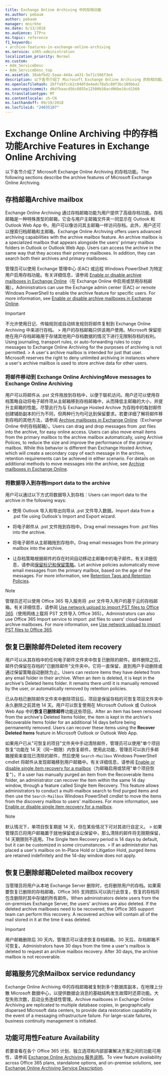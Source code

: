 ```yaml
---
title: Exchange Online Archiving 中的存档功能
ms.author: pebaum
author: pebaum
manager: mnirkhe
ms.date: 6/13/2018
ms.audience: ITPro
ms.topic: reference
f1_keywords:
- archive-features-in-exchange-online-archiving
ms.service: o365-administration
localization_priority: Normal
ms.custom:
- Adm_ServiceDesc
- Adm_ServiceDesc_top
ms.assetid: 38abfbd2-5aaa-444a-a431-5e71c566f3e4
description: 以下各节介绍了 Microsoft Exchange Online Archiving 的存档功能。
ms.openlocfilehash: 2bffa9fccb2c040fde4edcf8a5c80f3bc109bba2
ms.sourcegitcommit: d6dfbaacd56c0855e12500b38acd06be16cd1560
ms.translationtype: MT
ms.contentlocale: zh-CN
ms.lasthandoff: 09/19/2018
ms.locfileid: "24035107"
---
```

# <a name="archive-features-in-exchange-online-archiving"></a><span data-ttu-id="3d1d0-103">Exchange Online Archiving 中的存档功能</span><span class="sxs-lookup"><span data-stu-id="3d1d0-103">Archive Features in Exchange Online Archiving</span></span>

<span data-ttu-id="3d1d0-104">以下各节介绍了 Microsoft Exchange Online Archiving 的存档功能。</span><span class="sxs-lookup"><span data-stu-id="3d1d0-104">The following sections describe the archive features of Microsoft Exchange Online Archiving.</span></span>
  
## <a name="archive-mailbox"></a><span data-ttu-id="3d1d0-105">存档邮箱</span><span class="sxs-lookup"><span data-stu-id="3d1d0-105">Archive mailbox</span></span>

<span data-ttu-id="3d1d0-p101">Exchange Online Archiving 通过存档邮箱功能为用户提供了高级存档功能。存档邮箱是一种特殊类型的邮箱，它会与用户主邮箱文件夹一同显示在 Outlook 和 Outlook Web App 中。用户可以像访问其主邮箱一样访问存档。此外，用户还可以搜索归档邮箱和主邮箱。</span><span class="sxs-lookup"><span data-stu-id="3d1d0-p101">Exchange Online Archiving offers users advanced archiving capabilities with the archive mailbox feature. An archive mailbox is a specialized mailbox that appears alongside the users' primary mailbox folders in Outlook or Outlook Web App. Users can access the archive in the same way that they access their primary mailboxes. In addition, they can search both their archives and primary mailboxes.</span></span>
  
<span data-ttu-id="3d1d0-p102">管理员可以使用 Exchange 管理中心 (EAC) 或远程 Windows PowerShell 为特定用户启用存档功能。有关详细信息，请参阅 [Enable or disable archive mailboxes in Exchange Online](https://go.microsoft.com/fwlink/p/?LinkId=404425)（在 Exchange Online 中启用或禁用存档邮箱）。</span><span class="sxs-lookup"><span data-stu-id="3d1d0-p102">Administrators can use the Exchange admin center (EAC) or remote Windows PowerShell to enable the archive feature for specific users. For more information, see [Enable or disable archive mailboxes in Exchange Online](https://go.microsoft.com/fwlink/p/?LinkId=404425).</span></span>
  
> [!IMPORTANT]
>  <span data-ttu-id="3d1d0-p103">不允许使用日记、传输规则或自动转发规则将邮件复制到 Exchange Online Archiving 中来进行存档。 >  用户的存档邮箱只供该用户使用。Microsoft 保留拒绝在用户存档邮箱用于存储其他用户存档数据的情况下进行无限制存档的权利。</span><span class="sxs-lookup"><span data-stu-id="3d1d0-p103">Using journaling, transport rules, or auto-forwarding rules to copy messages to Exchange Online Archiving for the purposes of archiving is not permitted. >  A user's archive mailbox is intended for just that user. Microsoft reserves the right to deny unlimited archiving in instances where a user's archive mailbox is used to store archive data for other users.</span></span> 
  
### <a name="move-messages-to-exchange-online-archiving"></a><span data-ttu-id="3d1d0-115">将邮件移动到 Exchange Online Archiving</span><span class="sxs-lookup"><span data-stu-id="3d1d0-115">Move messages to Exchange Online Archiving</span></span>

<span data-ttu-id="3d1d0-p104">用户可以将邮件从 .pst 文件拖放到存档中，以便于联机访问。用户还可以使用存档策略自动将电子邮件项从主邮箱移到存档邮箱中，从而降低主邮箱的大小，并提升主邮箱的性能。尽管此行为与 Exchange Hosted Archive 为存档中的每封邮件创建辅助副本的行为不同，但两种行为均可达到保留要求。若要详细了解将邮件移到存档的其他方法，请参阅 [Archive mailboxes in Exchange Online](https://go.microsoft.com/fwlink/p/?LinkId=404421)（Exchange Online 中的存档邮箱）。</span><span class="sxs-lookup"><span data-stu-id="3d1d0-p104">Users can drag and drop messages from .pst files into the archive, for easy online access. Users can also move email items from the primary mailbox to the archive mailbox automatically, using Archive Polices, to reduce the size and improve the performance of the primary mailbox. While this behavior is different than Exchange Hosted Archive, which will create a secondary copy of each message in the archive, retention requirements can be achieved in either scenario. For details on additional methods to move messages into the archive, see [Archive mailboxes in Exchange Online](https://go.microsoft.com/fwlink/p/?LinkId=404421).</span></span>
  
### <a name="import-data-to-the-archive"></a><span data-ttu-id="3d1d0-120">将数据导入到存档</span><span class="sxs-lookup"><span data-stu-id="3d1d0-120">Import data to the archive</span></span>

<span data-ttu-id="3d1d0-121">用户可以通过以下方式将数据导入到存档：</span><span class="sxs-lookup"><span data-stu-id="3d1d0-121">Users can import data to the archive in the following ways:</span></span>
  
- <span data-ttu-id="3d1d0-122">使用 Outlook 导入和导出向导从 .pst 文件导入数据。</span><span class="sxs-lookup"><span data-stu-id="3d1d0-122">Import data from a .pst file using Outlook's Import and Export wizard.</span></span>
    
- <span data-ttu-id="3d1d0-123">将电子邮件从 .pst 文件拖到存档中。</span><span class="sxs-lookup"><span data-stu-id="3d1d0-123">Drag email messages from .pst files into the archive.</span></span>
    
- <span data-ttu-id="3d1d0-124">将电子邮件从主邮箱拖到存档中。</span><span class="sxs-lookup"><span data-stu-id="3d1d0-124">Drag email messages from the primary mailbox into the archive.</span></span>
    
- <span data-ttu-id="3d1d0-p105">让存档策略根据邮件的存在时间自动移动主邮箱中的电子邮件。有关详细信息，请参阅[保留标记和保留策略](https://go.microsoft.com/fwlink/p/?LinkId=314153)。</span><span class="sxs-lookup"><span data-stu-id="3d1d0-p105">Let archive policies automatically move email messages from the primary mailbox, based on the age of the messages. For more information, see [Retention Tags and Retention Policies](https://go.microsoft.com/fwlink/p/?LinkId=314153).</span></span>
    
> [!NOTE]
> <span data-ttu-id="3d1d0-p106">管理员还可以使用 Office 365 导入服务将 .pst 文件导入用户的基于云的存档邮箱。有关详细信息，请参阅 [Use network upload to import PST files to Office 365](https://go.microsoft.com/fwlink/p/?linkid=823074)（使用网络上载将 PST 文件导入 Office 365）。</span><span class="sxs-lookup"><span data-stu-id="3d1d0-p106">Administrators can also use Office 365 Import service to import .pst files to users' cloud-based archive mailboxes. For more information, see [Use network upload to import PST files to Office 365](https://go.microsoft.com/fwlink/p/?linkid=823074).</span></span> 
  
## <a name="deleted-item-recovery"></a><span data-ttu-id="3d1d0-129">恢复已删除邮件</span><span class="sxs-lookup"><span data-stu-id="3d1d0-129">Deleted item recovery</span></span>

<span data-ttu-id="3d1d0-p107">用户可以从其存档中的任何电子邮件文件夹中恢复已删除的邮件。邮件删除之后，邮件仍保留在存档的"已删除邮件"文件夹中。它将一直保留，直到用户手动删除或通过保留策略自动删除为止。</span><span class="sxs-lookup"><span data-stu-id="3d1d0-p107">Users can restore items they have deleted from any email folder in their archive. When an item is deleted, it is kept in the archive's Deleted Items folder. It remains there until it is manually removed by the user, or automatically removed by retention policies.</span></span>
  
<span data-ttu-id="3d1d0-p108">已从存档已删除邮件文件夹中删除项目后，项目是保留存档的可恢复项目文件夹中永久删除之前其他 14 天。用户可以恢复使用在 Microsoft Outlook 或 Outlook Web App 中的**恢复已删除邮件**功能这些项目。</span><span class="sxs-lookup"><span data-stu-id="3d1d0-p108">After an item has been removed from the archive's Deleted Items folder, the item is kept in the archive's Recoverable Items folder for an additional 14 days before being permanently removed. Users can recover these items using the **Recover Deleted Items** feature in Microsoft Outlook or Outlook Web App.</span></span> 
  
<span data-ttu-id="3d1d0-p109">如果用户已从"可恢复的项目"文件夹中手动清除邮件，管理员可以使用"单个项目恢复"功能在 14 天（同一期限）内恢复邮件。使用此功能，管理员可以执行多邮箱搜索来查找已清除的邮件，然后使用  `Search-Mailbox` Windows PowerShell cmdlet 将邮件从发现邮箱移到用户邮箱中。有关详细信息，请参阅 [Enable or disable single item recovery for a mailbox](https://go.microsoft.com/fwlink/p/?LinkId=314155)（为邮箱启用或禁用"单个项目恢复"）。</span><span class="sxs-lookup"><span data-stu-id="3d1d0-p109">If a user has manually purged an item from the Recoverable Items folder, an administrator can recover the item within the same 14 day window, through a feature called Single Item Recovery. This feature allows administrators to conduct a multi-mailbox search to find purged items and then use the  `Search-Mailbox` Windows PowerShell cmdlet to move the items from the discovery mailbox to users' mailboxes. For more information, see [Enable or disable single item recovery for a mailbox](https://go.microsoft.com/fwlink/p/?LinkId=314155).</span></span>
  
> [!NOTE]
>  <span data-ttu-id="3d1d0-p110">默认情况下，单项目恢复期是 14 天，但在某些情况下可对其进行自定义。 >  如果管理员已将用户邮箱置于就地保留或诉讼保留中，那么清除的邮件将无限期保留，14 天期限则不适用。</span><span class="sxs-lookup"><span data-stu-id="3d1d0-p110">The Single Item Recovery period is 14 days by default, but it can be customized in some circumstances. >  If an administrator has placed a user's mailbox on In-Place Hold or Litigation Hold, purged items are retained indefinitely and the 14-day window does not apply.</span></span> 
  
## <a name="deleted-mailbox-recovery"></a><span data-ttu-id="3d1d0-140">恢复已删除邮箱</span><span class="sxs-lookup"><span data-stu-id="3d1d0-140">Deleted mailbox recovery</span></span>

<span data-ttu-id="3d1d0-p111">当管理员将用户从本地 Exchange Server 删除时，也将删除用户的存档。如果需要恢复已删除的存档邮箱，Office 365 支持团队可以执行此恢复。恢复的存档将包含删除时其中存储的所有邮件。</span><span class="sxs-lookup"><span data-stu-id="3d1d0-p111">When administrators delete users from the on-premises Exchange Server, the users' archives are also deleted. If the deleted archive mailboxes need to be recovered, the Office 365 support team can perform this recovery. A recovered archive will contain all of the mail stored in it at the time it was deleted.</span></span>
  
> [!IMPORTANT]
> <span data-ttu-id="3d1d0-p112">用户邮箱删除后 30 天内，管理员可以请求恢复存档邮箱。30 天后，存档邮箱不可恢复。</span><span class="sxs-lookup"><span data-stu-id="3d1d0-p112">Administrators have 30 days from the time a user's mailbox is deleted to request an archive mailbox recovery. After 30 days, the archive mailbox is not recoverable.</span></span> 
  
## <a name="mailbox-service-redundancy"></a><span data-ttu-id="3d1d0-146">邮箱服务冗余</span><span class="sxs-lookup"><span data-stu-id="3d1d0-146">Mailbox service redundancy</span></span>

<span data-ttu-id="3d1d0-p113">Exchange Online Archiving 中的存档邮箱被复制到多个数据库副本，在地理上分散 Microsoft 数据中心，以提供数据会消息的基础结构发生故障时还原功能。大型失败次数，启动业务连续性管理。</span><span class="sxs-lookup"><span data-stu-id="3d1d0-p113">Archive mailboxes in Exchange Online Archiving are replicated to multiple database copies, in geographically dispersed Microsoft data centers, to provide data restoration capability in the event of a messaging infrastructure failure. For large-scale failures, business continuity management is initiated.</span></span> 
  
## <a name="feature-availability"></a><span data-ttu-id="3d1d0-149">功能可用性</span><span class="sxs-lookup"><span data-stu-id="3d1d0-149">Feature Availability</span></span>

<span data-ttu-id="3d1d0-150">若要查看在各个 Office 365 计划、独立选项和内部部署解决方案之间的功能可用性，请参阅 [Exchange Online Archiving 服务说明](exchange-online-archiving-service-description.md)。</span><span class="sxs-lookup"><span data-stu-id="3d1d0-150">To view feature availability across Office 365 plans, standalone options, and on-premise solutions, see [Exchange Online Archiving Service Description](exchange-online-archiving-service-description.md).</span></span>
  
